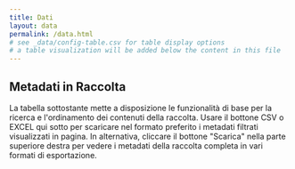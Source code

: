 ```yaml
---
title: Dati
layout: data
permalink: /data.html
# see _data/config-table.csv for table display options
# a table visualization will be added below the content in this file
---
```


## Metadati in Raccolta

La tabella sottostante mette a disposizione le funzionalità di base per la ricerca e l'ordinamento dei contenuti della raccolta. 
Usare il bottone CSV o EXCEL qui sotto per scaricare nel formato preferito i metadati filtrati visualizzati in pagina. 
In alternativa, cliccare il bottone "Scarica" nella parte superiore destra per vedere i metadati della raccolta completa in vari formati di esportazione.
